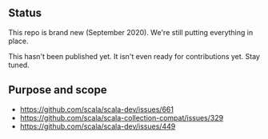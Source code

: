 ## Status

This repo is brand new (September 2020). We're still putting everything in place.

This hasn't been published yet. It isn't even ready for contributions yet. Stay tuned.

## Purpose and scope

* https://github.com/scala/scala-dev/issues/661
* https://github.com/scala/scala-collection-compat/issues/329
* https://github.com/scala/scala-dev/issues/449
